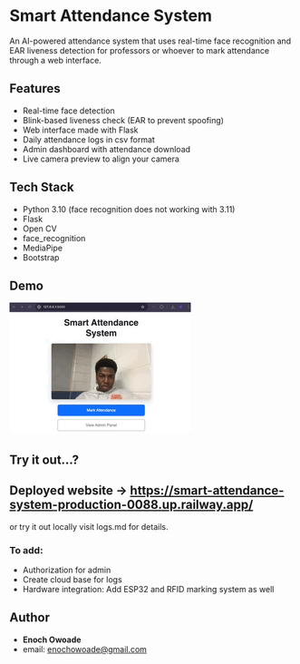 # Smart Attendance System
An AI-powered attendance system that uses real-time face recognition and EAR liveness detection for professors or whoever to mark attendance through a web interface.

## Features
- Real-time face detection
- Blink-based liveness check (EAR to prevent spoofing)
- Web interface made with Flask
- Daily attendance logs in csv format
- Admin dashboard with attendance download
- Live camera preview to align your camera

## Tech Stack
- Python 3.10 (face recognition does not working with 3.11)
- Flask
- Open CV
- face_recognition
- MediaPipe
- Bootstrap


## Demo
![Demo_vid](Smart_attendance_demo1.gif)

## Try it out...?
## Deployed website -> https://smart-attendance-system-production-0088.up.railway.app/
or try it out locally visit logs.md for details.

### To add:
- Authorization for admin
- Create cloud base for logs 
- Hardware integration: Add ESP32 and RFID marking system as well
## Author
- **Enoch Owoade**
- email: enochowoade@gmail.com
